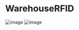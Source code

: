 # WarehouseRFID

![image](https://user-images.githubusercontent.com/66128080/165084879-1900b533-0531-4f44-9d4d-4751fe4fca43.png)
![image](https://user-images.githubusercontent.com/66128080/165085029-096057e9-00f2-4de0-8560-735155efc48e.png)

